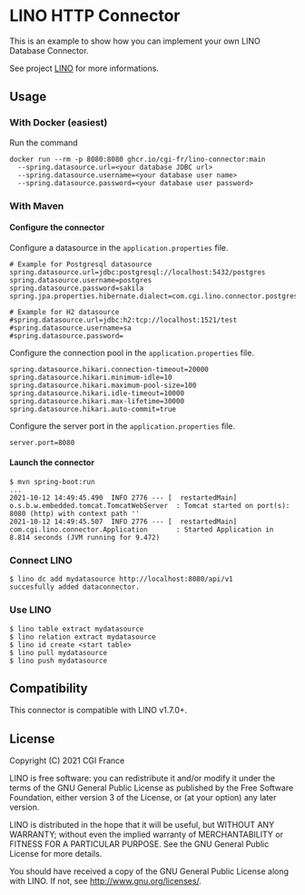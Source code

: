 # LINO HTTP Connector

This is an example to show how you can implement your own LINO Database Connector.

See project [LINO](https://github.com/CGI-FR/LINO) for more informations.

## Usage

### With Docker (easiest)

Run the command

```console
docker run --rm -p 8080:8080 ghcr.io/cgi-fr/lino-connector:main
  --spring.datasource.url=<your database JDBC url>
  --spring.datasource.username=<your database user name>
  --spring.datasource.password=<your database user password>
```

### With Maven

#### Configure the connector

Configure a datasource in the `application.properties` file.

```properties
# Example for Postgresql datasource
spring.datasource.url=jdbc:postgresql://localhost:5432/postgres
spring.datasource.username=postgres
spring.datasource.password=sakila
spring.jpa.properties.hibernate.dialect=com.cgi.lino.connector.postgresql.PostgreSQLCustomDialect
```

```properties
# Example for H2 datasource
#spring.datasource.url=jdbc:h2:tcp://localhost:1521/test
#spring.datasource.username=sa
#spring.datasource.password=
```

Configure the connection pool in the `application.properties` file.

```properties
spring.datasource.hikari.connection-timeout=20000
spring.datasource.hikari.minimum-idle=10
spring.datasource.hikari.maximum-pool-size=100
spring.datasource.hikari.idle-timeout=10000
spring.datasource.hikari.max-lifetime=30000
spring.datasource.hikari.auto-commit=true
```

Configure the server port in the `application.properties` file.

```properties
server.port=8080
```

#### Launch the connector

```console
$ mvn spring-boot:run
...
2021-10-12 14:49:45.490  INFO 2776 --- [  restartedMain] o.s.b.w.embedded.tomcat.TomcatWebServer  : Tomcat started on port(s): 8080 (http) with context path ''
2021-10-12 14:49:45.507  INFO 2776 --- [  restartedMain] com.cgi.lino.connector.Application       : Started Application in 8.814 seconds (JVM running for 9.472)
```

### Connect LINO

```console
$ lino dc add mydatasource http://localhost:8080/api/v1
succesfully added dataconnector.
```

### Use LINO

```console
$ lino table extract mydatasource
$ lino relation extract mydatasource
$ lino id create <start table>
$ lino pull mydatasource
$ lino push mydatasource
```

## Compatibility

This connector is compatible with LINO v1.7.0+.

## License

Copyright (C) 2021 CGI France

LINO is free software: you can redistribute it and/or modify
it under the terms of the GNU General Public License as published by
the Free Software Foundation, either version 3 of the License, or
(at your option) any later version.

LINO is distributed in the hope that it will be useful,
but WITHOUT ANY WARRANTY; without even the implied warranty of
MERCHANTABILITY or FITNESS FOR A PARTICULAR PURPOSE.  See the
GNU General Public License for more details.

You should have received a copy of the GNU General Public License
 along with LINO.  If not, see <http://www.gnu.org/licenses/>.
